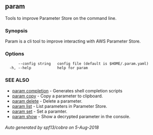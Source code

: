 ## param

Tools to improve Parameter Store on the command line.

### Synopsis

Param is a cli tool to improve interacting with AWS Parameter Store.

### Options

```
      --config string   config file (default is $HOME/.param.yaml)
  -h, --help            help for param
```

### SEE ALSO

* [param completion](param_completion.md)	 - Generates shell completion scripts
* [param copy](param_copy.md)	 - Copy a parameter to clipboard.
* [param delete](param_delete.md)	 - Delete a parameter.
* [param list](param_list.md)	 - List parameters in Parameter Store.
* [param set](param_set.md)	 - Set a paramter.
* [param show](param_show.md)	 - Show a decrypted parameter in the console.

###### Auto generated by spf13/cobra on 5-Aug-2018
